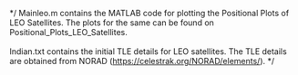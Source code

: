 */ Mainleo.m contains the MATLAB code for plotting the Positional Plots of LEO Satellites. The plots for the same can be found on Positional_Plots_LEO_Satellites. \
\
Indian.txt contains the initial TLE details for LEO satellites. The TLE details are obtained from NORAD (https://celestrak.org/NORAD/elements/). 
*/ 
